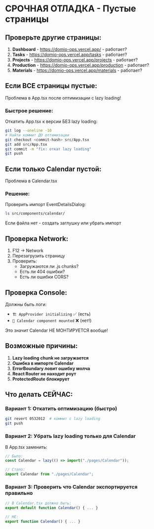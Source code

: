 # СРОЧНАЯ ОТЛАДКА - Пустые страницы

## Проверьте другие страницы:

1. **Dashboard** - https://domio-ops.vercel.app/ - работает?
2. **Tasks** - https://domio-ops.vercel.app/tasks - работает?
3. **Projects** - https://domio-ops.vercel.app/projects - работает?
4. **Production** - https://domio-ops.vercel.app/production - работает?
5. **Materials** - https://domio-ops.vercel.app/materials - работает?

## Если ВСЕ страницы пустые:

Проблема в App.tsx после оптимизации с lazy loading!

### Быстрое решение:
Откатить App.tsx к версии БЕЗ lazy loading:

```bash
git log --oneline -10
# Найти коммит ДО оптимизации
git checkout <commit-hash> src/App.tsx
git add src/App.tsx
git commit -m "fix: откат lazy loading"
git push
```

## Если только Calendar пустой:

Проблема в Calendar.tsx

### Решение:
Проверить импорт EventDetailsDialog:

```bash
ls src/components/calendar/
```

Если файла нет - создать заглушку или убрать импорт

## Проверка Network:

1. F12 → Network
2. Перезагрузить страницу
3. Проверить:
   - Загружаются ли .js chunks?
   - Есть ли 404 ошибки?
   - Есть ли ошибки CORS?

## Проверка Console:

Должны быть логи:
- `🏗️ AppProvider initializing` ✅ (есть)
- `📅 Calendar component mounted` ❌ (нет!)

Это значит Calendar НЕ МОНТИРУЕТСЯ вообще!

## Возможные причины:

1. **Lazy loading chunk не загружается**
2. **Ошибка в импорте Calendar**
3. **ErrorBoundary ловит ошибку молча**
4. **React Router не находит роут**
5. **ProtectedRoute блокирует**

## Что делать СЕЙЧАС:

### Вариант 1: Откатить оптимизацию (быстро)
```bash
git revert 0532012  # коммит с lazy loading
git push
```

### Вариант 2: Убрать lazy loading только для Calendar
В App.tsx заменить:
```typescript
// Было:
const Calendar = lazy(() => import("./pages/Calendar"));

// Стало:
import Calendar from "./pages/Calendar";
```

### Вариант 3: Проверить что Calendar экспортируется правильно
```typescript
// В Calendar.tsx должно быть:
export default function Calendar() { ... }

// НЕ:
export function Calendar() { ... }
```

